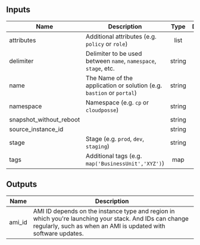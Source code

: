 
## Inputs

| Name | Description | Type | Default | Required |
|------|-------------|:----:|:-----:|:-----:|
| attributes | Additional attributes (e.g. `policy` or `role`) | list | `<list>` | no |
| delimiter | Delimiter to be used between `name`, `namespace`, `stage`, etc. | string | `-` | no |
| name | The Name of the application or solution  (e.g. `bastion` or `portal`) | string | `` | no |
| namespace | Namespace (e.g. `cp` or `cloudposse`) | string | `` | no |
| snapshot_without_reboot |  | string | `true` | no |
| source_instance_id |  | string | - | yes |
| stage | Stage (e.g. `prod`, `dev`, `staging`) | string | `` | no |
| tags | Additional tags (e.g. `map('BusinessUnit','XYZ')`) | map | `<map>` | no |

## Outputs

| Name | Description |
|------|-------------|
| ami_id | AMI ID depends on the instance type and region in which you're launching your stack. And IDs can change regularly, such as when an AMI is updated with software updates. |

